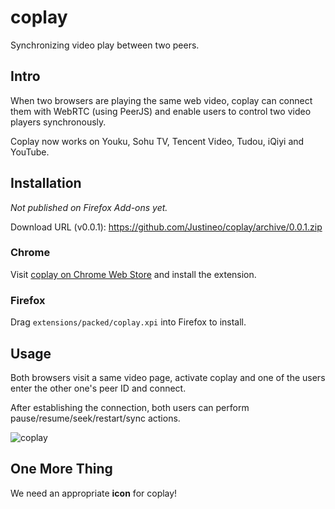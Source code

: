# coplay

Synchronizing video play between two peers.

## Intro

When two browsers are playing the same web video, coplay can connect them with WebRTC (using PeerJS) and enable users to control two video players synchronously.

Coplay now works on Youku, Sohu TV, Tencent Video, Tudou, iQiyi and YouTube.

## Installation

*Not published on Firefox Add-ons yet.*

Download URL (v0.0.1): https://github.com/Justineo/coplay/archive/0.0.1.zip

### Chrome

Visit [coplay on Chrome Web Store](https://chrome.google.com/webstore/detail/coplay/heolgpojkkeacaokbpolhalhlaidpkkc/) and install the extension.

### Firefox

Drag `extensions/packed/coplay.xpi` into Firefox to install.

## Usage

Both browsers visit a same video page, activate coplay and one of the users enter the other one's peer ID and connect.

After establishing the connection, both users can perform pause/resume/seek/restart/sync actions.

![coplay](coplay.png)

## One More Thing

We need an appropriate **icon** for coplay!
